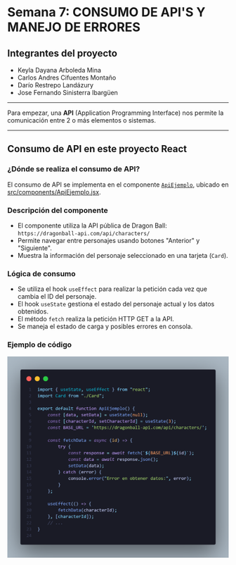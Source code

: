 # Semana 7: CONSUMO DE API'S Y MANEJO DE ERRORES

## Integrantes del proyecto

- Keyla Dayana Arboleda Mina
- Carlos Andres Cifuentes Montaño
- Darío Restrepo Landázury
- Jose Fernando Sinisterra Ibargüen

---

Para empezar, una **API** (Application Programming Interface) nos permite la comunicación entre 2 o más elementos o sistemas.

---

## Consumo de API en este proyecto React

### ¿Dónde se realiza el consumo de API?

El consumo de API se implementa en el componente [`ApiEjemplo`](src/components/ApiEjemplo.jsx), ubicado en [src/components/ApiEjemplo.jsx](src/components/ApiEjemplo.jsx).

### Descripción del componente

- El componente utiliza la API pública de Dragon Ball:  
  `https://dragonball-api.com/api/characters/`
- Permite navegar entre personajes usando botones "Anterior" y "Siguiente".
- Muestra la información del personaje seleccionado en una tarjeta (`Card`).

### Lógica de consumo

- Se utiliza el hook `useEffect` para realizar la petición cada vez que cambia el ID del personaje.
- El hook `useState` gestiona el estado del personaje actual y los datos obtenidos.
- El método `fetch` realiza la petición HTTP GET a la API.
- Se maneja el estado de carga y posibles errores en consola.

### Ejemplo de código 
![alt text](image-3.png)
